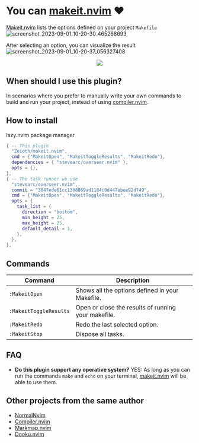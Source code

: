 # You can [makeit.nvim](https://github.com/Zeioth/makeit.nvim) ❤️

[Makeit.nvim](https://github.com/Zeioth/makeit.nvim) lists the options defined on your project `Makefile`
![screenshot_2023-09-01_10-20-30_465268693](https://github.com/Zeioth/makeit.nvim/assets/3357792/29a373c1-6d19-49fb-95a6-f350a16b1c41)

After selecting an option, you can visualize the result
![screenshot_2023-09-01_10-20-37_056327408](https://github.com/Zeioth/makeit.nvim/assets/3357792/5041f518-05d3-4458-8999-d8d274a4b3b2)


<div align="center">
  <a href="https://discord.gg/ymcMaSnq7d" rel="nofollow">
      <img src="https://img.shields.io/discord/1121138836525813760?color=azure&labelColor=6DC2A4&logo=discord&logoColor=black&label=Join the discord server&style=for-the-badge" data-canonical-src="https://img.shields.io/discord/1121138836525813760">
    </a>
</div>

## When should I use this plugin?
In scenarios where you prefer to manually write your own commands to build and run your project, instead of using [compiler.nvim](https://github.com/Zeioth/compiler.nvim).

## How to install
lazy.nvim package manager
```lua
{ -- This plugin
  "Zeioth/makeit.nvim",
  cmd = {"MakeitOpen", "MakeitToggleResults", "MakeitRedo"},
  dependencies = { "stevearc/overseer.nvim" },
  opts = {},
},
{ -- The task runner we use
  "stevearc/overseer.nvim",
  commit = "3047ede61cc1308069ad1184c0d447ebee92d749",
  cmd = {"MakeitOpen", "MakeitToggleResults", "MakeitRedo"},
  opts = {
    task_list = {
      direction = "bottom",
      min_height = 25,
      max_height = 25,
      default_detail = 1,
    },
  },
},
```

## Commands

| Command | Description|
|--|--|
| `:MakeitOpen` | Shows all the options defined in your Makefile. |
| `:MakeitToggleResults` | Open or close the results of running your makefile. |
| `:MakeitRedo` | Redo the last selected option. |
| `:MakeitStop` | Dispose all tasks. |

## FAQ

* **Do this plugin support any operative system?**
YES: As long as you can run the commands `make` and `echo` on your terminal, [makeit.nvim](https://github.com/Zeioth/makeit.nvim) will be able to use them.

## Other projects from the same author
* [NormalNvim](https://github.com/NormalNvim/NormalNvim)
* [Compiler.nvim](https://github.com/Zeioth/compiler.nvim)
* [Markmap.nvim](https://github.com/Zeioth/dooku.nvim)
* [Dooku.nvim](https://github.com/Zeioth/dooku.nvim)
